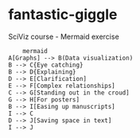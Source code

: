 # fantastic-giggle
SciViz course - Mermaid exercise
```
    mermaid
A[Graphs] --> B(Data visualization)
B --> C{Eye catching}
B --> D{Explaining}
D --> E[Clarification]
E --> F[Complex relationships]
C --> G[Standing out in the croud]
G --> H[For posters]
B --> I[Easing up manuscripts]
I --> C
D --> J[Saving space in text]
I --> J
```
